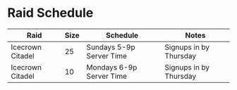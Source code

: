 # Raid Schedule

| Raid             | Size | Schedule                 | Notes
|-                 |-     |-                         |-
| Icecrown Citadel | 25   | Sundays 5-9p Server Time | Signups in by Thursday
| Icecrown Citadel | 10   | Mondays 6-9p Server Time | Signups in by Thursday
